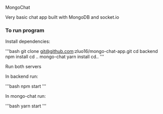 MongoChat

Very basic chat app built with MongoDB and socket.io

### To run program

Install dependencies:

'''bash
git clone git@github.com:zluo16/mongo-chat-app.git
cd backend
npm install
cd ..
mongo-chat
yarn install
cd..
'''

Run both servers

In backend run:

'''bash
npm start
'''

In mongo-chat run:

'''bash
yarn start
'''
